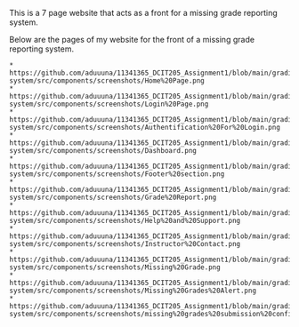 This is a 7 page website that acts as a front for a missing grade reporting system.

Below are the pages of my website for the front of a missing grade reporting system. 

    * https://github.com/aduuuna/11341365_DCIT205_Assignment1/blob/main/grading-system/src/components/screenshots/Home%20Page.png
    * https://github.com/aduuuna/11341365_DCIT205_Assignment1/blob/main/grading-system/src/components/screenshots/Login%20Page.png
    * https://github.com/aduuuna/11341365_DCIT205_Assignment1/blob/main/grading-system/src/components/screenshots/Authentification%20For%20Login.png
    * https://github.com/aduuuna/11341365_DCIT205_Assignment1/blob/main/grading-system/src/components/screenshots/Dashboard.png 
    * https://github.com/aduuuna/11341365_DCIT205_Assignment1/blob/main/grading-system/src/components/screenshots/Footer%20section.png
    * https://github.com/aduuuna/11341365_DCIT205_Assignment1/blob/main/grading-system/src/components/screenshots/Grade%20Report.png
    * https://github.com/aduuuna/11341365_DCIT205_Assignment1/blob/main/grading-system/src/components/screenshots/Help%20and%20Support.png
    * https://github.com/aduuuna/11341365_DCIT205_Assignment1/blob/main/grading-system/src/components/screenshots/Instructor%20Contact.png
    * https://github.com/aduuuna/11341365_DCIT205_Assignment1/blob/main/grading-system/src/components/screenshots/Missing%20Grade.png
    * https://github.com/aduuuna/11341365_DCIT205_Assignment1/blob/main/grading-system/src/components/screenshots/Missing%20Grades%20Alert.png
    * https://github.com/aduuuna/11341365_DCIT205_Assignment1/blob/main/grading-system/src/components/screenshots/missing%20grades%20submission%20confirmation.png
    
    
